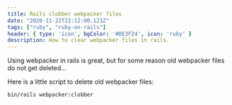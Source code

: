 ```yaml
---
title: Rails clobber webpacker files
date: "2020-11-22T22:12:00.121Z"
tags: ["ruby", "ruby-on-rails"]
header: { type: 'icon', bgColor: '#DE3F24', icon: 'ruby' }
description: How to clear webpacker files in rails.
---
```


Using webpacker in rails is great, but for some reason old webpacker files do not get deleted...

Here is a little script to delete old webpacker files:

```
bin/rails webpacker:clobber
```
